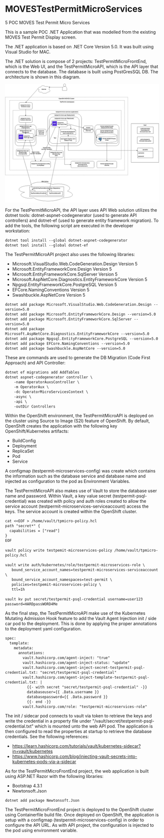 # MOVESTestPermitMicroServices
5 POC MOVES Test Permit Micro Services

This is a sample POC .NET Application that was modelled from the existing MOVES Test Permit Display screen.

The .NET application is based on .NET Core Version 5.0. It was built using Visual Studio for MAC.

The .NET solution is compose of 2 projects: TestPermitMicroFrontEnd, which is the Web UI, and the TestPermitMicroAPI, which is the API layer that connects to the database. The database is built using PostGresSQL DB. The architecture is shown in this diagram.

![Architecture Diagram](TestPermitArchitecture.jpg?raw=true "Architecture Diagram")

For the TestPermitMicroAPI, the API layer uses API Web solution utilizes the dotnet tools: dotnet-aspnet-codegenerator (used to generate API controllers) and dotnet-ef (used to generate entity framework migration). To add the tools, the following script are executed in the developer workstation:
```
dotnet tool install --global dotnet-aspnet-codegenerator
dotnet tool install --global dotnet-ef
```
The TestPermitMicroAPI project also uses the following libraries:
- Microsoft.VisualStudio.Web.CodeGeneration.Design Version 5
- Microsoft.EntityFrameworkCore.Design Version 5
- Microsoft.EntityFrameworkCore.SqlServer Version 5
- Microsoft.AspNetCore.Diagnostics.EntityFrameworkCore Version 5
- Npgsql.EntityFrameworkCore.PostgreSQL Version 5
- EFCore.NamingConventions Version 5
- Swashbuckle.AspNetCore Version 5
```
dotnet add package Microsoft.VisualStudio.Web.CodeGeneration.Design --version=5.0
dotnet add package Microsoft.EntityFrameworkCore.Design --version=5.0
dotnet add package Microsoft.EntityFrameworkCore.SqlServer --version=5.0
dotnet add package Microsoft.AspNetCore.Diagnostics.EntityFrameworkCore --version=5.0
dotnet add package Npgsql.EntityFrameworkCore.PostgreSQL --version=5.0
dotnet add package EFCore.NamingConventions --version=5.0
dotnet add package Swashbuckle.AspNetCore --version=5.0
```

These are commands are used to generate the DB Migration (Code First Approach) and API Controller:
```
dotnet ef migrations add AddTables
dotnet aspnet-codegenerator controller \
    -name OperatorAuxsController \
    -m OperatorAux \
    -dc OperatorMicroServicesContext \
    -async \
    -api \
    -outDir Controllers
```
Within the OpenShift environment, the TestPermitMicroAPI is deployed on the cluster using Source to Image (S2I) feature of OpenShift. By default, OpenShift creates the application with the following key OpenShift/Kubernetes artifacts:
- BuildConfig
- Deployment
- ReplicaSet
- Pod
- Service

A configmap (testpermit-microservices-config) was create which contains the information such as the database service and database name and injected as configuration to the pod as Environment Variables. 

The TestPermitMicroAPI also makes use of Vault to store the database user name and password. Within Vault, a key value secret (testpermit-psql-credential) was created with policy and auth roles created to allow the service account (testpermit-microservices-serviceaccount) access the keys. The service account is created within the OpenShift cluster.
```
cat <<EOF > /home/vault/tpmicro-policy.hcl
path "secret*" {
  capabilities = ["read"]
}
EOF

vault policy write testpemit-microservices-policy /home/vault/tpmicro-policy.hcl

vault write auth/kubernetes/role/testpermit-microservices-role \
   bound_service_account_names=testpermit-microservices-serviceaccount \
   bound_service_account_namespaces=test-permit \
   policies=testpemit-microservices-policy \
   ttl=1h
   
vault kv put secret/testpermit-psql-credential username=user123 password=HARDpassWORD4Me
```
As the final step, the TestPermitMicroAPI make use of the Kubernetes Mutating Admission Hook feature to add the Vault Agent Injection init / side car pod to the deployment. This is done by applying the proper annotations to the deployment yaml configuration.
```
spec:
  template:
    metadata:
      annotations:
        vault.hashicorp.com/agent-inject: "true"
        vault.hashicorp.com/agent-inject-status: "update"
        vault.hashicorp.com/agent-inject-secret-testpermit-psql-credential.txt: "secret/testpermit-psql-credential"
        vault.hashicorp.com/agent-inject-template-testpermit-psql-credential.txt: |
          {{- with secret "secret/testpermit-psql-credential" -}}
          databaseuser={{ .Data.username }}
          databasepassword={{ .Data.password }}
          {{- end -}}
        vault.hashicorp.com/role: "testpermit-microservices-role"
```
The init / sidecar pod connects to vault via token to retrieve the keys and write the credential in a property file under "/vault/secret/testpermit-psql-credential.txt" which is mounted unto the web API pod. The application is then configured to read the properties at startup to retrieve the database credentials.
See the following references:
- https://learn.hashicorp.com/tutorials/vault/kubernetes-sidecar?in=vault/kubernetes
- https://www.hashicorp.com/blog/injecting-vault-secrets-into-kubernetes-pods-via-a-sidecar

As for the TestPermitMicroFrontEnd project, the web application is built using ASP.NET Razor with the following libraries:
- Bootstrap 4.3.1
- Newtonsoft.Json
```
dotnet add package Newtonsoft.Json
```
The TestPermitMicroFrontEnd project is deployed to the OpenShift cluster using Containerfile build file. Once deployed on OpenShift, the application is setup with a configmap (testpermit-microservices-config) in order to configure the API URL. As with API project, the configuration is injected to the pod using environment variable.
